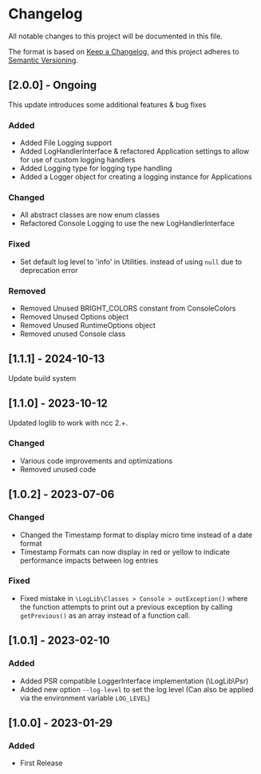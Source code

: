 # Changelog

All notable changes to this project will be documented in this file.

The format is based on [Keep a Changelog](https://keepachangelog.com/en/1.0.0/),
and this project adheres to [Semantic Versioning](https://semver.org/spec/v2.0.0.html).

## [2.0.0] - Ongoing

This update introduces some additional features & bug fixes

### Added
 - Added File Logging support
 - Added LogHandlerInterface & refactored Application settings to allow for use of custom logging handlers
 - Added Logging type for logging type handling
 - Added a Logger object for creating a logging instance for Applications

### Changed
 - All abstract classes are now enum classes
 - Refactored Console Logging to use the new LogHandlerInterface

### Fixed
 - Set default log level to 'info' in Utilities. instead of using `null` due to deprecation error

### Removed
- Removed Unused BRIGHT_COLORS constant from ConsoleColors
- Removed Unused Options object
- Removed Unused RuntimeOptions object
- Removed unused Console class


## [1.1.1] - 2024-10-13

Update build system



## [1.1.0] - 2023-10-12

Updated loglib to work with ncc 2.+.

### Changed

 - Various code improvements and optimizations
 - Removed unused code


## [1.0.2] - 2023-07-06

### Changed 
 * Changed the Timestamp format to display micro time instead of a date format
 * Timestamp Formats can now display in red or yellow to indicate performance impacts between log entries

### Fixed
 * Fixed mistake in `\LogLib\Classes > Console > outException()` where the function attempts to print out a previous
   exception by calling `getPrevious()` as an array instead of a function call.


## [1.0.1] - 2023-02-10

### Added
 * Added PSR compatible LoggerInterface implementation (\LogLib\Psr)
 * Added new option `--log-level` to set the log level (Can also be applied via the environment variable `LOG_LEVEL`)


## [1.0.0] - 2023-01-29

### Added
 * First Release